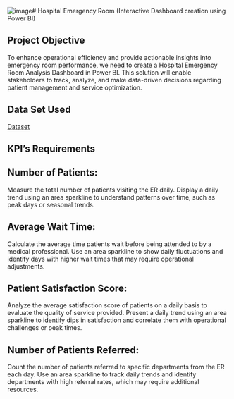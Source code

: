 ![image](https://github.com/user-attachments/assets/e1af7c99-1fbb-4d15-bcef-546d85c9da33)# Hospital Emergency Room (Interactive Dashboard creation using Power BI)
## Project Objective
To enhance operational efficiency and provide actionable insights into emergency room performance, we need to create a Hospital Emergency Room Analysis Dashboard in Power BI. This solution will enable stakeholders to track, analyze, and make data-driven decisions regarding patient management and service optimization.
## Data Set Used
<a href= "https://github.com/Dhrisya94/Power-BI-Project/blob/799e693bd641e7352fe3e29081f623453c3216c8/Hospital%20ER_Data.csv"> Dataset</a>

## KPI’s Requirements
Number of Patients:
-
Measure the total number of patients visiting the ER daily.
Display a daily trend using an area sparkline to understand patterns over time, such as peak days or seasonal trends.

Average Wait Time:
-
Calculate the average time patients wait before being attended to by a medical professional.
Use an area sparkline to show daily fluctuations and identify days with higher wait times that may require operational adjustments.

Patient Satisfaction Score:
-
Analyze the average satisfaction score of patients on a daily basis to evaluate the quality of service provided.
Present a daily trend using an area sparkline to identify dips in satisfaction and correlate them with operational challenges or peak times.

Number of Patients Referred:
- 
Count the number of patients referred to specific departments from the ER each day.
Use an area sparkline to track daily trends and identify departments with high referral rates, which may require additional resources.







